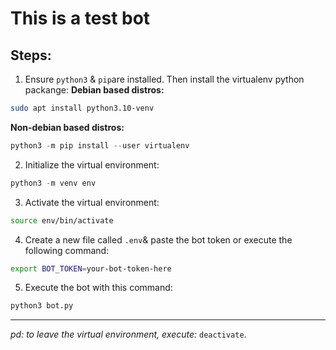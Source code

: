 # This is a test bot

## Steps:
1. Ensure `python3` & `pip`are installed. Then install the virtualenv python packange:
**Debian based distros:**
```sh
sudo apt install python3.10-venv
```

**Non-debian based distros:**
```py
python3 -m pip install --user virtualenv
```

2. Initialize the virtual environment:

```py
python3 -m venv env
```
3. Activate the virtual environment:

```sh
source env/bin/activate
```

4. Create a new file called `.env`& paste the bot token or execute the following command:

```sh
export BOT_TOKEN=your-bot-token-here
```

5. Execute the bot with this command:

```sh
python3 bot.py
```


------

*pd: to leave the virtual environment, execute:* `deactivate`.